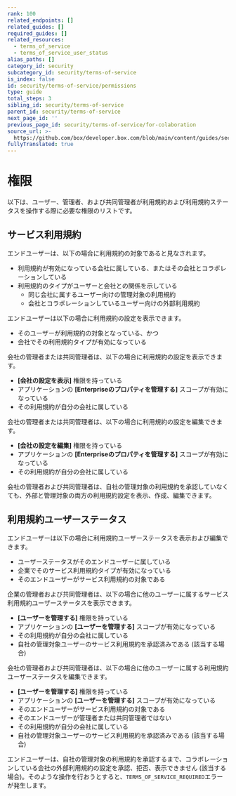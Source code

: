 ```yaml
---
rank: 100
related_endpoints: []
related_guides: []
required_guides: []
related_resources:
  - terms_of_service
  - terms_of_service_user_status
alias_paths: []
category_id: security
subcategory_id: security/terms-of-service
is_index: false
id: security/terms-of-service/permissions
type: guide
total_steps: 3
sibling_id: security/terms-of-service
parent_id: security/terms-of-service
next_page_id: ''
previous_page_id: security/terms-of-service/for-colaboration
source_url: >-
  https://github.com/box/developer.box.com/blob/main/content/guides/security/terms-of-service/permissions.md
fullyTranslated: true
---
```

# 権限

以下は、ユーザー、管理者、および共同管理者が利用規約および利用規約ステータスを操作する際に必要な権限のリストです。

## サービス利用規約

エンドユーザーは、以下の場合に利用規約の対象であると見なされます。

* 利用規約が有効になっている会社に属している、またはその会社とコラボレーションしている
* 利用規約のタイプがユーザーと会社との関係を示している
  * 同じ会社に属するユーザー向けの管理対象の利用規約
  * 会社とコラボレーションしているユーザー向けの外部利用規約

エンドユーザーは以下の場合に利用規約の設定を表示できます。

* そのユーザーが利用規約の対象となっている、かつ
* 会社でその利用規約タイプが有効になっている

会社の管理者または共同管理者は、以下の場合に利用規約の設定を表示できます。

* **\[会社の設定を表示]** 権限を持っている
* アプリケーションの **\[Enterpriseのプロパティを管理する]** スコープが有効になっている
* その利用規約が自分の会社に属している

会社の管理者または共同管理者は、以下の場合に利用規約の設定を編集できます。

* **\[会社の設定を編集]** 権限を持っている
* アプリケーションの **\[Enterpriseのプロパティを管理する]** スコープが有効になっている
* その利用規約が自分の会社に属している

会社の管理者および共同管理者は、自社の管理対象の利用規約を承認していなくても、外部と管理対象の両方の利用規約設定を表示、作成、編集できます。

## 利用規約ユーザーステータス

エンドユーザーは以下の場合に利用規約ユーザーステータスを表示および編集できます。

* ユーザーステータスがそのエンドユーザーに属している
* 企業でそのサービス利用規約タイプが有効になっている
* そのエンドユーザーがサービス利用規約の対象である

企業の管理者および共同管理者は、以下の場合に他のユーザーに属するサービス利用規約ユーザーステータスを表示できます。

* **\[ユーザーを管理する]** 権限を持っている
* アプリケーションの **\[ユーザーを管理する]** スコープが有効になっている
* その利用規約が自分の会社に属している
* 自社の管理対象ユーザーのサービス利用規約を承認済みである (該当する場合)

会社の管理者および共同管理者は、以下の場合に他のユーザーに属する利用規約ユーザーステータスを編集できます。

* **\[ユーザーを管理する]** 権限を持っている
* アプリケーションの **\[ユーザーを管理する]** スコープが有効になっている
* そのエンドユーザーがサービス利用規約の対象である
* そのエンドユーザーが管理者または共同管理者ではない
* その利用規約が自分の会社に属している
* 自社の管理対象ユーザーのサービス利用規約を承認済みである (該当する場合)

エンドユーザーは、自社の管理対象の利用規約を承認するまで、コラボレーションしている会社の外部利用規約の設定を承認、拒否、表示できません (該当する場合)。そのような操作を行おうとすると、`TERMS_OF_SERVICE_REQUIRED`エラーが発生します。
